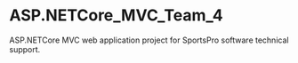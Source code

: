 # ASP.NETCore_MVC_Team_4
 ASP.NETCore MVC web application project for SportsPro software technical support.
